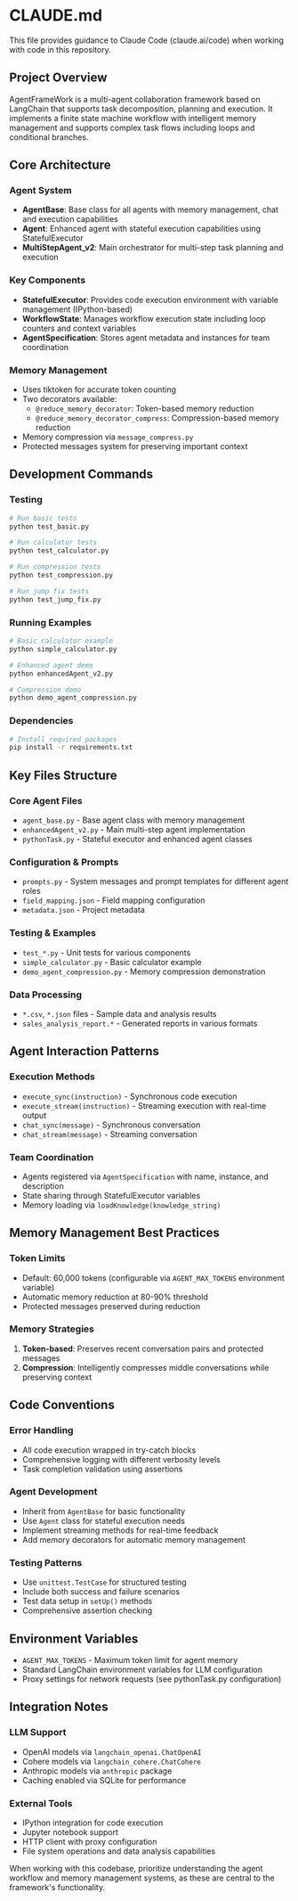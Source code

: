 # CLAUDE.md

This file provides guidance to Claude Code (claude.ai/code) when working with code in this repository.

## Project Overview

AgentFrameWork is a multi-agent collaboration framework based on LangChain that supports task decomposition, planning and execution. It implements a finite state machine workflow with intelligent memory management and supports complex task flows including loops and conditional branches.

## Core Architecture

### Agent System
- **AgentBase**: Base class for all agents with memory management, chat and execution capabilities
- **Agent**: Enhanced agent with stateful execution capabilities using StatefulExecutor
- **MultiStepAgent_v2**: Main orchestrator for multi-step task planning and execution

### Key Components
- **StatefulExecutor**: Provides code execution environment with variable management (IPython-based)
- **WorkflowState**: Manages workflow execution state including loop counters and context variables
- **AgentSpecification**: Stores agent metadata and instances for team coordination

### Memory Management
- Uses tiktoken for accurate token counting
- Two decorators available:
  - `@reduce_memory_decorator`: Token-based memory reduction
  - `@reduce_memory_decorator_compress`: Compression-based memory reduction
- Memory compression via `message_compress.py`
- Protected messages system for preserving important context

## Development Commands

### Testing
```bash
# Run basic tests
python test_basic.py

# Run calculator tests  
python test_calculator.py

# Run compression tests
python test_compression.py

# Run jump fix tests
python test_jump_fix.py
```

### Running Examples
```bash
# Basic calculator example
python simple_calculator.py

# Enhanced agent demo
python enhancedAgent_v2.py

# Compression demo
python demo_agent_compression.py
```

### Dependencies
```bash
# Install required packages
pip install -r requirements.txt
```

## Key Files Structure

### Core Agent Files
- `agent_base.py` - Base agent class with memory management
- `enhancedAgent_v2.py` - Main multi-step agent implementation
- `pythonTask.py` - Stateful executor and enhanced agent classes

### Configuration & Prompts
- `prompts.py` - System messages and prompt templates for different agent roles
- `field_mapping.json` - Field mapping configuration
- `metadata.json` - Project metadata

### Testing & Examples
- `test_*.py` - Unit tests for various components
- `simple_calculator.py` - Basic calculator example
- `demo_agent_compression.py` - Memory compression demonstration

### Data Processing
- `*.csv`, `*.json` files - Sample data and analysis results
- `sales_analysis_report.*` - Generated reports in various formats

## Agent Interaction Patterns

### Execution Methods
- `execute_sync(instruction)` - Synchronous code execution
- `execute_stream(instruction)` - Streaming execution with real-time output
- `chat_sync(message)` - Synchronous conversation
- `chat_stream(message)` - Streaming conversation

### Team Coordination
- Agents registered via `AgentSpecification` with name, instance, and description
- State sharing through StatefulExecutor variables
- Memory loading via `loadKnowledge(knowledge_string)`

## Memory Management Best Practices

### Token Limits
- Default: 60,000 tokens (configurable via `AGENT_MAX_TOKENS` environment variable)
- Automatic memory reduction at 80-90% threshold
- Protected messages preserved during reduction

### Memory Strategies
1. **Token-based**: Preserves recent conversation pairs and protected messages
2. **Compression**: Intelligently compresses middle conversations while preserving context

## Code Conventions

### Error Handling
- All code execution wrapped in try-catch blocks
- Comprehensive logging with different verbosity levels
- Task completion validation using assertions

### Agent Development
- Inherit from `AgentBase` for basic functionality
- Use `Agent` class for stateful execution needs
- Implement streaming methods for real-time feedback
- Add memory decorators for automatic memory management

### Testing Patterns
- Use `unittest.TestCase` for structured testing
- Include both success and failure scenarios
- Test data setup in `setUp()` methods
- Comprehensive assertion checking

## Environment Variables

- `AGENT_MAX_TOKENS` - Maximum token limit for agent memory
- Standard LangChain environment variables for LLM configuration
- Proxy settings for network requests (see pythonTask.py configuration)

## Integration Notes

### LLM Support
- OpenAI models via `langchain_openai.ChatOpenAI`
- Cohere models via `langchain_cohere.ChatCohere`
- Anthropic models via `anthropic` package
- Caching enabled via SQLite for performance

### External Tools
- IPython integration for code execution
- Jupyter notebook support
- HTTP client with proxy configuration
- File system operations and data analysis capabilities

When working with this codebase, prioritize understanding the agent workflow and memory management systems, as these are central to the framework's functionality.